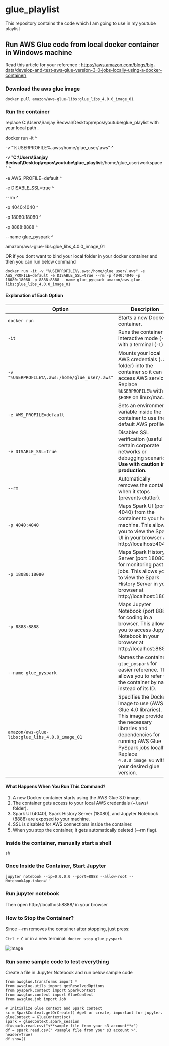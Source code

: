 # glue_playlist
This repository contains the code which I am going to use in my youtube playlist

## Run AWS Glue code from local docker container in Windows machine
Read this article for your reference :
https://aws.amazon.com/blogs/big-data/develop-and-test-aws-glue-version-3-0-jobs-locally-using-a-docker-container/

### Download the aws glue image
`docker pull amazon/aws-glue-libs:glue_libs_4.0.0_image_01`

### Run the container

replace C:\Users\Sanjay Bedwal\Desktop\repos\youtube\glue_playlist with your local path . 

  docker run -it ^

  -v "%USERPROFILE%\.aws:/home/glue_user/.aws" ^
  
  -v "**C:\Users\Sanjay Bedwal\Desktop\repos\youtube\glue_playlist**:/home/glue_user/workspace" ^
  
  -e AWS_PROFILE=default ^
  
  -e DISABLE_SSL=true ^
  
  --rm ^
  
  -p 4040:4040 ^
  
  -p 18080:18080 ^
  
  -p 8888:8888 ^
  
  --name glue_pyspark ^
  
  amazon/aws-glue-libs:glue_libs_4.0.0_image_01


OR if you dont want to bind your local folder in your docker container and then you can run below command 

`docker run -it -v "%USERPROFILE%\.aws:/home/glue_user/.aws" -e AWS_PROFILE=default -e DISABLE_SSL=true --rm -p 4040:4040 -p 18080:18080 -p 8888:8888 --name glue_pyspark amazon/aws-glue-libs:glue_libs_4.0.0_image_01`

#### Explanation of Each Option

| Option                      | Description                                                                                                                                                                                                                   |
|-----------------------------|-------------------------------------------------------------------------------------------------------------------------------------------------------------------------------------------------------------------------------|
| `docker run`                | Starts a new Docker container.                                                                                                                                                                                               |
| `-it`                        | Runs the container in interactive mode (`-i`) with a terminal (`-t`).                                                                                                                                                         |
| `-v "%USERPROFILE%\.aws:/home/glue_user/.aws"` | Mounts your local AWS credentials (`.aws` folder) into the container so it can access AWS services. Replace `%USERPROFILE%` with `$HOME` on linux/mac.                                                                                                            |
| `-e AWS_PROFILE=default`    | Sets an environment variable inside the container to use the default AWS profile.                                                                                                                                            |
| `-e DISABLE_SSL=true`       | Disables SSL verification (useful in certain corporate networks or debugging scenarios). **Use with caution in production.** |
| `--rm`                      | Automatically removes the container when it stops (prevents clutter).                                                                                                                                                        |
| `-p 4040:4040`              | Maps Spark UI (port 4040) from the container to your host machine. This allows you to view the Spark UI in your browser at http://localhost:4040                                                                        |
| `-p 18080:18080`            | Maps Spark History Server (port 18080) for monitoring past jobs. This allows you to view the Spark History Server in your browser at http://localhost:18080                                                             |
| `-p 8888:8888`              | Maps Jupyter Notebook (port 8888) for coding in a browser. This allows you to access Jupyter Notebook in your browser at http://localhost:8888                                                                            |
| `--name glue_pyspark`       | Names the container `glue_pyspark` for easier reference. This allows you to refer to the container by name instead of its ID.                                                                                                |
| `amazon/aws-glue-libs:glue_libs_4.0.0_image_01` | Specifies the Docker image to use (AWS Glue 4.0 libraries). This image provides the necessary libraries and dependencies for running AWS Glue PySpark jobs locally. Replace `4.0.0_image_01` with your desired glue version. |


#### What Happens When You Run This Command?
1. A new Docker container starts using the AWS Glue 3.0 image.
2. The container gets access to your local AWS credentials (~/.aws/ folder).
3. Spark UI (4040), Spark History Server (18080), and Jupyter Notebook (8888) are exposed to your machine.
4. SSL is disabled for AWS connections inside the container.
5. When you stop the container, it gets automatically deleted (--rm flag).


### Inside the container, manually start a shell

`sh`

### Once Inside the Container, Start Jupyter

`jupyter notebook --ip=0.0.0.0 --port=8888 --allow-root --NotebookApp.token=''`

### Run jupyter notebook
Then open http://localhost:8888/ in your browser

### How to Stop the Container?
Since --rm removes the container after stopping, just press:

`Ctrl + C`
or in a new terminal:
`docker stop glue_pyspark`


![image](https://github.com/user-attachments/assets/4c565212-1917-43ae-b00b-944527b986d3)

### Run some sample code to test everything

Create a file in Jupyter Notebook and run below sample code

```import sys
from awsglue.transforms import *
from awsglue.utils import getResolvedOptions
from pyspark.context import SparkContext
from awsglue.context import GlueContext
from awsglue.job import Job

# Initialize Glue context and Spark context
sc = SparkContext.getOrCreate() #get or create, important for jupyter.
glueContext = GlueContext(sc)
spark = glueContext.spark_session
df=spark.read.csv("<**sample file from your s3 account**>")
df = spark.read.csv(" <sample file from your s3 account >", header=True)
df.show()

